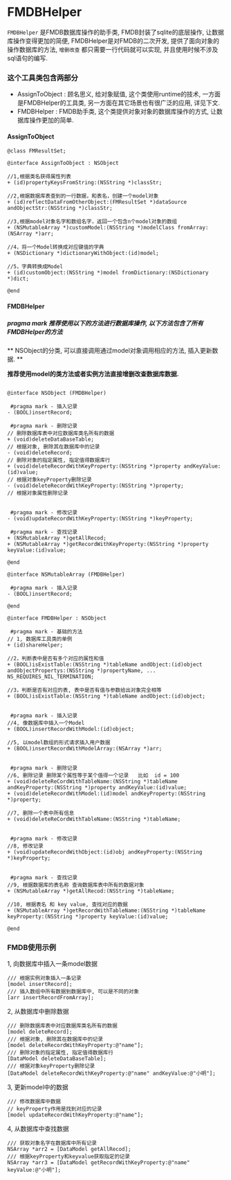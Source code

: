 # FMDBHelper
`FMDBHelper` 是FMDB数据库操作的助手类, FMDB封装了sqlite的底层操作, 让数据库操作变得更加的简便, FMDBHelper是对FMDB的二次开发, 提供了面向对象的操作数据库的方法, `增删改查` 都只需要一行代码就可以实现, 并且使用时候不涉及sql语句的编写.

### 这个工具类包含两部分
* AssignToObject : 顾名思义, 给对象赋值, 这个类使用runtime的技术, 一方面是FMDBHelper的工具类, 另一方面在其它场景也有很广泛的应用, 详见下文.
* FMDBHelper : FMDB助手类, 这个类提供对象对象的数据库操作的方式, 让数据库操作更加的简单.

#### AssignToObject

```
@class FMResultSet;

@interface AssignToObject : NSObject

//1,根据类名获得属性列表
+ (id)propertyKeysFromString:(NSString *)classStr;

//2,根据数据库表查到的一行数据，和表名，创建一个model对象
+ (id)reflectDataFromOtherObject:(FMResultSet *)dataSource andObjectStr:(NSString *)classStr;

//3,根据model对象名字和数组名字，返回一个包含n个model对象的数组
+ (NSMutableArray *)customModel:(NSString *)modelClass fromArray:(NSArray *)arr;

//4，将一个Model转换成对应键值的字典
+ (NSDictionary *)dictionaryWithObject:(id)model;

//5，字典转换成Model
+ (id)customObject:(NSString *)model fromDictionary:(NSDictionary *)dict;

@end
```

#### FMDBHelper

##### pragma mark 推荐使用以下的方法进行数据库操作, 以下方法包含了所有FMDBHelper的方法
** NSObject的分类, 可以直接调用通过model对象调用相应的方法, 插入更新数据. **

**推荐使用model的类方法或者实例方法直接增删改查数据库数据.**

```

@interface NSObject (FMDBHelper)

 #pragma mark - 插入记录
- (BOOL)insertRecord;

 #pragma mark - 删除记录
// 删除数据库表中对应数据库类名所有的数据
+ (void)deleteDataBaseTable;
// 根据对象, 删除其在数据库中的记录
- (void)deleteRecord;
// 删除对象的指定属性, 指定值得数据库行
+ (void)deleteRecordWithKeyProperty:(NSString *)property andKeyValue:(id)value;
// 根据对象keyProperty删除记录
- (void)deleteRecordWithKeyProperty:(NSString *)property;
// 根据对象属性删除记录


 #pragma mark - 修改记录
- (void)updateRecordWithKeyProperty:(NSString *)keyProperty;

 #pragma mark - 查找记录
+ (NSMutableArray *)getAllRecod;
+ (NSMutableArray *)getRecordWithKeyProperty:(NSString *)property keyValue:(id)value;

@end

@interface NSMutableArray (FMDBHelper)

 #pragma mark - 插入记录
- (BOOL)insertRecord;

@end
```

``` 
@interface FMDBHelper : NSObject

 #pragma mark - 基础的方法
// 1, 数据库工具类的单例
+ (id)shareHelper;

//2，判断表中是否有多个对应的属性和值
+ (BOOL)isExistTable:(NSString *)tableName andObject:(id)object andObjectPropertys:(NSString *)propertyName, ... NS_REQUIRES_NIL_TERMINATION;

//3，判断是否有对应的表, 表中是否有值与参数给出对象完全相等
+ (BOOL)isExistTable:(NSString *)tableName andObject:(id)object;


 #pragma mark - 插入记录
//4, 像数据库中插入一个Model
+ (BOOL)insertRecordWithModel:(id)object;

//5, 以model数组的形式请求插入用户数据
+ (BOOL)insertRecordWithModelArray:(NSArray *)arr;


 #pragma mark - 删除记录
//6, 删除记录 删除某个属性等于某个值得一个记录   比如  id = 100
+ (void)deleteReCordWithTableName:(NSString *)tableName andKeyProperty:(NSString *)property andKeyValue:(id)value;
+ (void)deleteRecordWithModel:(id)model andKeyProperty:(NSString *)property;

//7, 删除一个表中所有信息
+ (void)deleteReCordWithTableName:(NSString *)tableName;


 #pragma mark - 修改记录
//8, 修改记录
+ (void)updateRecordWithObject:(id)obj andKeyProperty:(NSString *)keyProperty;


 #pragma mark - 查找记录
//9, 根据数据库的表名称 查询数据库表中所有的数据对象
+ (NSMutableArray *)getAllRecod:(NSString *)tableName;

//10, 根据表名 和 key value, 查找对应的数据
+ (NSMutableArray *)getRecordWithTableName:(NSString *)tableName keyProperty:(NSString *)property keyValue:(id)value;

@end
```

### FMDB使用示例
1, 向数据库中插入一条model数据

```
/// 根据实例对象插入一条记录
[model insertRecord];
/// 插入数组中所有数据到数据库中, 可以是不同的对象
[arr insertRecordFromArray];
```
2, 从数据库中删除数据

```
/// 删除数据库表中对应数据库类名所有的数据
[model deleteRecord];
/// 根据对象, 删除其在数据库中的记录
[model deleteRecordWithKeyProperty:@"name"];
/// 删除对象的指定属性, 指定值得数据库行
[DataModel deleteDataBaseTable];
/// 根据对象keyProperty删除记录
[DataModel deleteRecordWithKeyProperty:@"name" andKeyValue:@"小明"];
```
3, 更新model中的数据

```
/// 修改数据库中数据
// keyProperty作用是找到对应的记录
[model updateRecordWithKeyProperty:@"name"];
```
4, 从数据库中查找数据

```
/// 获取对象名字在数据库中所有记录
NSArray *arr2 = [DataModel getAllRecod];
/// 根据keyProperty和keyvalue获取指定的记录
NSArray *arr3 = [DataModel getRecordWithKeyProperty:@"name" keyValue:@"小明"];
```




